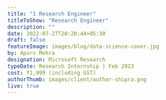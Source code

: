 ```yaml
---
title: "1 Research Engineer"
titleToShow: "Research Engineer"
description: ""
date: 2022-07-27T20:20:44+05:30
draft: false
featureImage: images/blog/data-science-cover.jpg
by: Apurv Mehra
designation: Microsoft Research
typeDate: Research Internship | Feb 2023
cost: ₹1,999 (including GST) 
authorThumb: images/client/author-shipra.png
live: true
---
```


<!-- # [Apply Now](https://rzp.io/l/knowthychoice-datascience){style=text-align:center} -->
